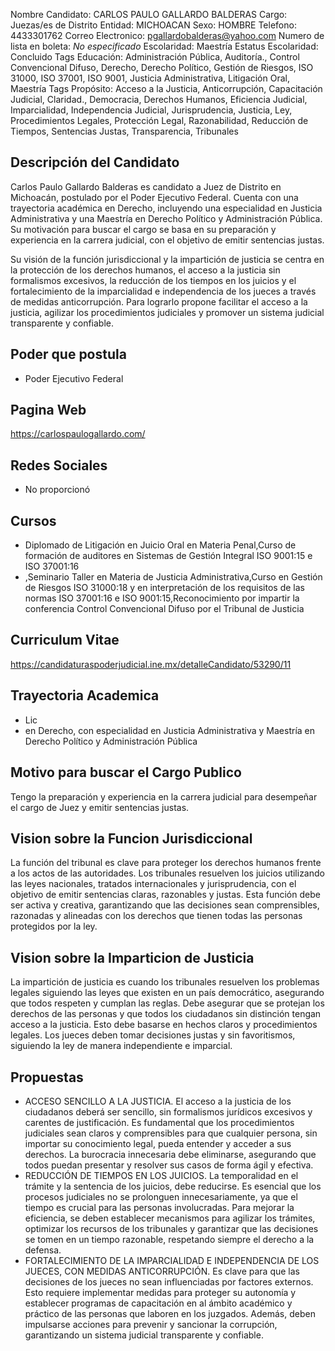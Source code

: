 Nombre Candidato: CARLOS PAULO GALLARDO BALDERAS
Cargo: Juezas/es de Distrito
Entidad: MICHOACAN
Sexo: HOMBRE
Telefono: 4433301762
Correo Electronico: pgallardobalderas@yahoo.com
Numero de lista en boleta: *No especificado*
Escolaridad: Maestría
Estatus Escolaridad: Concluido
Tags Educación: Administración Pública, Auditoría., Control Convencional Difuso, Derecho, Derecho Político, Gestión de Riesgos, ISO 31000, ISO 37001, ISO 9001, Justicia Administrativa, Litigación Oral, Maestría
Tags Propósito: Acceso a la Justicia, Anticorrupción, Capacitación Judicial, Claridad., Democracia, Derechos Humanos, Eficiencia Judicial, Imparcialidad, Independencia Judicial, Jurisprudencia, Justicia, Ley, Procedimientos Legales, Protección Legal, Razonabilidad, Reducción de Tiempos, Sentencias Justas, Transparencia, Tribunales


## Descripción del Candidato 

Carlos Paulo Gallardo Balderas es candidato a Juez de Distrito en Michoacán, postulado por el Poder Ejecutivo Federal. Cuenta con una trayectoria académica en Derecho, incluyendo una especialidad en Justicia Administrativa y una Maestría en Derecho Político y Administración Pública. Su motivación para buscar el cargo se basa en su preparación y experiencia en la carrera judicial, con el objetivo de emitir sentencias justas.

Su visión de la función jurisdiccional y la impartición de justicia se centra en la protección de los derechos humanos, el acceso a la justicia sin formalismos excesivos, la reducción de los tiempos en los juicios y el fortalecimiento de la imparcialidad e independencia de los jueces a través de medidas anticorrupción. Para lograrlo propone facilitar el acceso a la justicia, agilizar los procedimientos judiciales y promover un sistema judicial transparente y confiable.


## Poder que postula

- Poder Ejecutivo Federal


## Pagina Web

https://carlospaulogallardo.com/


## Redes Sociales

- No proporcionó


## Cursos

- Diplomado de Litigación en Juicio Oral en Materia Penal,Curso de formación de auditores en Sistemas de Gestión Integral ISO 9001:15 e ISO 37001:16
- ,Seminario Taller en Materia de Justicia Administrativa,Curso en Gestión de Riesgos ISO 31000:18 y en interpretación de los requisitos de las normas ISO 37001:16 e ISO 9001:15,Reconocimiento por impartir la conferencia  Control Convencional Difuso por el Tribunal de Justicia


## Curriculum Vitae

https://candidaturaspoderjudicial.ine.mx/detalleCandidato/53290/11


## Trayectoria Academica

- Lic
- en Derecho, con especialidad en Justicia Administrativa y Maestría en Derecho Político y Administración Pública


## Motivo para buscar el Cargo Publico

Tengo la preparación y experiencia en la carrera judicial para desempeñar el cargo de Juez y emitir sentencias justas.


## Vision sobre la Funcion Jurisdiccional

La función del tribunal es clave para proteger los derechos humanos frente a los actos de las autoridades. Los tribunales resuelven los juicios utilizando las leyes nacionales, tratados internacionales y jurisprudencia, con el objetivo de emitir sentencias claras, razonables y justas. Esta función debe ser activa y creativa, garantizando que las decisiones sean comprensibles, razonadas y alineadas con los derechos que tienen todas las personas protegidos por la ley.


## Vision sobre la Imparticion de Justicia

La impartición de justicia es cuando los tribunales resuelven los problemas legales siguiendo las leyes que existen en un país democrático, asegurando que todos respeten y cumplan las reglas. Debe asegurar que se protejan los derechos de las personas y que todos los ciudadanos sin distinción tengan acceso a la justicia. Esto debe basarse en hechos claros y procedimientos legales. Los jueces deben tomar decisiones justas y sin favoritismos, siguiendo la ley de manera independiente e imparcial.


## Propuestas

- ACCESO SENCILLO A LA JUSTICIA. El acceso a la justicia de los ciudadanos deberá ser sencillo, sin formalismos jurídicos excesivos y carentes de justificación. Es fundamental que los procedimientos judiciales sean claros y comprensibles para que cualquier persona, sin importar su conocimiento legal, pueda entender y acceder a sus derechos. La burocracia innecesaria debe eliminarse, asegurando que todos puedan presentar y resolver sus casos de forma ágil y efectiva.
- REDUCCIÓN DE TIEMPOS EN LOS JUICIOS. La temporalidad en el trámite y la sentencia de los juicios, debe reducirse. Es esencial que los procesos judiciales no se prolonguen innecesariamente, ya que el tiempo es crucial para las personas involucradas. Para mejorar la eficiencia, se deben establecer mecanismos para agilizar los trámites, optimizar los recursos de los tribunales y garantizar que las decisiones se tomen en un tiempo razonable, respetando siempre el derecho a la defensa.
- FORTALECIMIENTO DE LA IMPARCIALIDAD E INDEPENDENCIA DE LOS JUECES, CON MEDIDAS ANTICORRUPCIÓN. Es clave para que las decisiones de los jueces no sean influenciadas por factores externos. Esto requiere implementar medidas para proteger su autonomía y establecer programas de capacitación en al ámbito académico y práctico de las personas que laboren en los juzgados. Además, deben impulsarse acciones para prevenir y sancionar la corrupción, garantizando un sistema judicial transparente y confiable.


